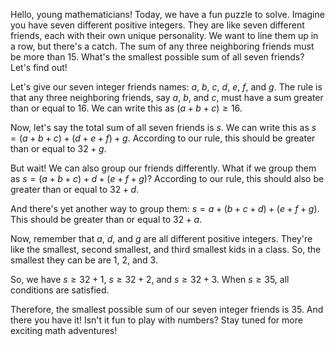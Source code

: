 Hello, young mathematicians! Today, we have a fun puzzle to solve. Imagine you have seven different positive integers. They are like seven different friends, each with their own unique personality. We want to line them up in a row, but there's a catch. The sum of any three neighboring friends must be more than 15. What's the smallest possible sum of all seven friends? Let's find out!

Let's give our seven integer friends names: $a$, $b$, $c$, $d$, $e$, $f$, and $g$. The rule is that any three neighboring friends, say $a$, $b$, and $c$, must have a sum greater than or equal to 16. We can write this as $(a+b+c) \geq 16$. 

Now, let's say the total sum of all seven friends is $s$. We can write this as $s = (a+b+c) + (d+e+f) + g$. According to our rule, this should be greater than or equal to $32 + g$.

But wait! We can also group our friends differently. What if we group them as $s = (a+b+c) + d + (e+f+g)$? According to our rule, this should also be greater than or equal to $32 + d$.

And there's yet another way to group them: $s = a + (b+c+d) + (e+f+g)$. This should be greater than or equal to $32 + a$.

Now, remember that $a$, $d$, and $g$ are all different positive integers. They're like the smallest, second smallest, and third smallest kids in a class. So, the smallest they can be are 1, 2, and 3.

So, we have $s \geq 32 + 1$, $s \geq 32 + 2$, and $s \geq 32 + 3$. When $s \geq 35$, all conditions are satisfied. 

Therefore, the smallest possible sum of our seven integer friends is 35. And there you have it! Isn't it fun to play with numbers? Stay tuned for more exciting math adventures!